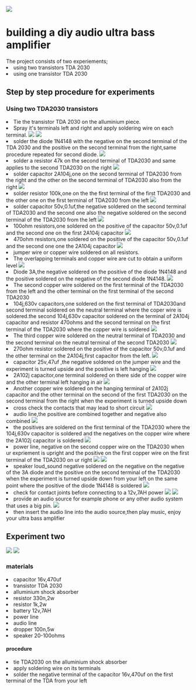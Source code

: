 
<img src="wafela.jpg"/>
<h1>building a diy audio ultra bass amplifier</h1>
The project consists of two experiements;

<li>
using two transistors TDA 2030

<li>
using one transistor TDA 2030

<h2>
Step by step procedure for experiments
</h2>
<h3>
Using two TDA2030 transistors
</h3>


<li>
Tie the transistor TDA 2030 on the alluminium piece.

<li>
Spray it's terminals left and right and apply soldering wire on each terminal.

<img src="tyingTDA2030.png"/>
<img src="Applysolder.png"/>

<li>
solder the diode 1N4148 with the negative on the second terminal of the TDA 2030 and the positive on the second terminal from the right,same procedure repeated for second diode.

<img src="solderdiode1N4148.png"/>

<li>
solder a resistor 47k on the second terminal of TDA2030 and same applies to the second TDA2030 on the right
<img src="Solderresistor47k.png"/>

<li>
solder capacitor 2A104j,one on the second terminal of TDA2030 from the right and the other on the second terminal of TDA2030 also from the right
<img src="solder2a104.png"/>
<li>
solder resistor 100k,one on the the first terminal of the first TDA2030 and the other one on the first terminal of TDA2030 from the left
<img src="resistor100k.png"/>
<li>
solder capacitor 50v,0.1uf,the negative soldered on the second terminal of TDA2030 and the second one also the negative soldered on the second terminal of the TDA2030 from the left
<img src="50v0.1uf.png"/>
<li>
100ohm resistors,one soldered on the positive of the capacitor 50v,0.1uf and the second one on the first 2A104j capacitor
<image src="100ohmresistor.png"/>
<li>
470ohm resistors,one soldered on the positive of the capacitor 50v,0.1uf and the second one one the 2A104j capacitor
<img src="470ohmresistor.png"/>
<li>
jumper wire or copper wire soldered on all resistors.
<li>
The overlapping terminals and copper wire are cut to obtain a uniform level
<img src="cutoverlap.png"/>
<li>
Diode 3A,the negative soldered on the positive of the diode 1N4148 and the positive soldered on the negative of the second diode 1N4148.
<img src="diode3A.png"/>
<li>
The second copper wire soldered on the first terminal of the TDA2030 from the left and the other terminal on the first terminal of the second TDA2030
<li>    
104j,630v capacitors,one soldered on the first terminal of TDA2030and second terminal soldered on the neutral terminal where the coper wire is soldered.the second 104j,630v capacitor soldered on the terminal of 2A104j capacitor and resistor 470ohms and the second terminal on the first terminal of the TDA2030 where the copper wire is soldered
<img src="104j630v.png"/>
<li>   
The third copper wire soldered on the neutral terminal of TDA2030 and the second terminal on the neutral terminal of the second TDA2030
<img src="anothercopwire3.png"/>

<li>   
270ohm resistor soldered on the positive of the capacitor 50v,0.1uf and the other terminal on the 2A104j,first capacitor from the left.
<img src="270ohmresistor.png"/>
<li>   
capacitor 25v,47uf ,the negative soldered on the jumper wire and the experiment is turned upside and the positive is left hanging
<img src="capacitor25v47uf.png"/>
<li>   
2A102j capacitor,one terminal soldered on there side of the copper wire and the other terminal left hanging in air
<img src="2A102jcapacitor.png"/>

<li>   
Another copper wire soldered on the hanging terminal of 2A102j capacitor and the other terminal on the second of the first TDA2030 on the second terminal from the right when the experiment is turned upside down
<li>    
cross check the contacts that may lead to short circuit
<img src="crosscheck.png"/>
<li>    
audio line,the positive are combined together and negative also combined
<img src="positiveconegco.png"/>

<li>    
the positives are soldered on the first terminal of the TDA2030 where the 104j,630v capacitor is soldered and the negatives on the copper wire where the 2A102j capacitor is soldered
<img src="solderaudioline.png"/>
<li>
power line, negative on the second copper wire on the TDA2030 when ur expriement is upright and the positive on the first copper wire on the first terminal of the TDA2030 on ur right
<img src="powerline.png"/>
<img src="connectpowersce.png"/>
<li>   
speaker loud_sound negative soldered on the negative on the negative of the 3A diode and the positive on the second terminal of the TDA2030 when the experiment is turned upside down from your left on the same point where the positive of the diode 1N4148 is soldered
<img src="speakersolder1.png"/>  
<li>  
check for contact joints before connecting to a 12v,7AH power
<img src="crosscheck.png"/>
<img src="speakersolder2.png"/>
<li>   
provide an audio source for example phone or any other audio system that uses a big pin.
<img src="connectpowersce.png"/>
<li>
then insert the audio line into the audio source,then play music, enjoy your ultra bass amplifier
<h2>
Experiment two
</h2>
<img src="TRIAL.jpg"/>
<img src="battery12v7AH.jpg"/>
<h3>
materials
</h3>
<li>   
capacitor 16v,470uf
<li>  
transistor TDA 2030
<li>   
alluminium shock absorber
<li>  
resistor 330n,2w
<li>  
resistor 1k,2w
<li>   
battery 12v,7AH
<li>   
power line
<li> 
audio line
<li> 
dropper 100n,5w
<li> 
speaker 20-100ohms
<h4>
procedure
</h4>
<li>   
tie TDA2030 on the alluminium shock absorber
<li>  
apply soldering wire on its terminals
<li>  
solder the negative terminal of the capacitor 16v,470uf on the first terminal of the TDA from your left





 

         

